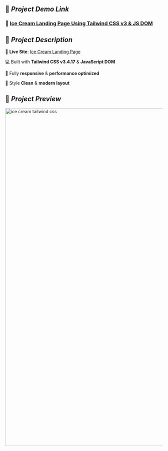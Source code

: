 ## 🚀 *Project Demo Link*

### 🔗 [Ice Cream Landing Page Using Tailwind CSS v3 & JS DOM](https://tailwind-css-ice-cream.netlify.app/)

## 🌟 *Project Description*

🎯 **Live Site**: [Ice Cream Landing Page](https://tailwind-css-ice-cream.netlify.app/)

💻 Built with **Tailwind CSS v3.4.17** & **JavaScript DOM**

📱 Fully **responsive** & **performance optimized** 

🎨 Style **Clean** & **modern layout**

## 📸 *Project Preview*

<img width="1894" height="1080" alt="ice cream tailwind css" src="https://github.com/user-attachments/assets/d0df9fec-d554-457d-a6ac-1caa57464439" />


